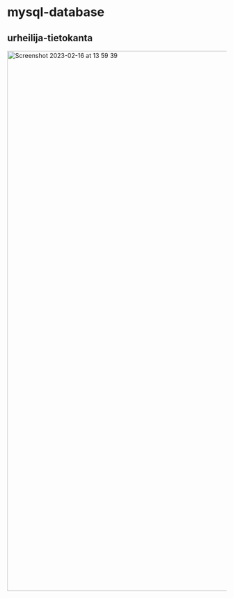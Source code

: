 # mysql-database

## urheilija-tietokanta

<img width="1237" alt="Screenshot 2023-02-16 at 13 59 39" src="https://github.com/vickneee/mysql-database/assets/93821265/523974f5-e94f-416d-a078-5a73d0f83b77">
